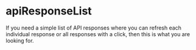 # apiResponseList
If you need a simple list of API responses where you can refresh each individual response or all responses with a click, then this is what you are looking for.
